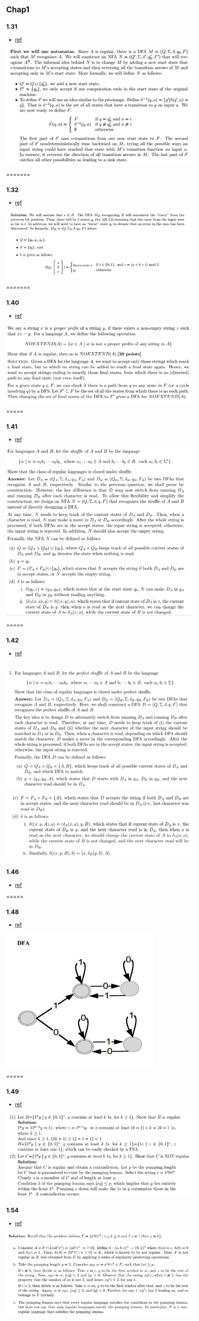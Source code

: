 ## Chap1 

### 1.31
- [ref](http://www.public.asu.edu/~ccolbou/src/355hw2s11sol.pdf)

![](../figs/1-31.PNG)

=======

### 1.32
- [ref](https://courses.engr.illinois.edu/cs373/fa2010/Problem_Sets/hw1sol.pdf)

![](../figs/1-32.PNG)

=======


### 1.40
- [ref](http://www.eecs.berkeley.edu/~luca/cs172-07/solutions/sol2.pdf)

![](../figs/1-40.PNG)

=====
### 1.41
- [ref](http://www.cs.nthu.edu.tw/~wkhon/assignments/assign1ans.pdf)

![](../figs/1-41.PNG)

=====
### 1.42
- [ref](http://www.cs.nthu.edu.tw/~wkhon/assignments/assign1ans.pdf)

![](../figs/1-42-a.PNG)
![](../figs/1-42-b.PNG)
=====

### 1.46
- [ref](http://www.public.asu.edu/~ccolbou/src/355hw2s11sol.pdf)

=====

### 1.48
- [ref](http://www.math-cs.gordon.edu/courses/cps220/Notes/nonregular_languages.pdf)

![](../figs/1-48.PNG)

=====

### 1.49
- [ref](http://www.enriqueareyan.com/sites/default/files/math/B501%20Theory%20of%20Computing/Resources/MidTermExampleTest.pdf)

![](../figs/1-49.PNG)

### 1.54
- [ref](https://courses.engr.illinois.edu/cs373/fa2010/Problem_Sets/hw4sol.pdf)

![](../figs/1-54.PNG)
